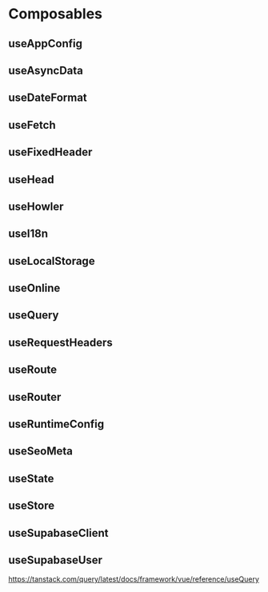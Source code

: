 # Composables

## useAppConfig
## useAsyncData
## useDateFormat
## useFetch
## useFixedHeader
## useHead
## useHowler
## useI18n
## useLocalStorage
## useOnline
## useQuery
## useRequestHeaders
## useRoute
## useRouter
## useRuntimeConfig
## useSeoMeta
## useState
## useStore
## useSupabaseClient
## useSupabaseUser

https://tanstack.com/query/latest/docs/framework/vue/reference/useQuery
